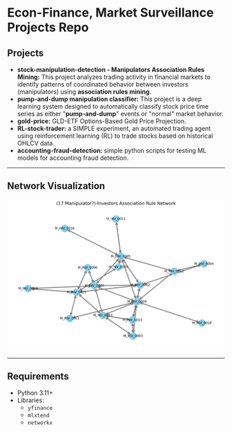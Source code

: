 # Econ-Finance, Market Surveillance Projects Repo

## Projects

- **stock-manipulation-detection - Manipulators Association Rules Mining:** This project analyzes trading activity in financial markets to identify patterns of coordinated behavior between investors (manipulators) using **association rules mining**.
- **pump-and-dump manipulation classifier:** This project is a deep learning system designed to automatically classify stock price time series as either "**pump-and-dump**" events or "normal" market behavior.
- **gold-price:** GLD-ETF Options-Based Gold Price Projection.
- **RL-stock-trader:** a SIMPLE experiment, an automated trading agent using reinforcement learning (RL) to trade stocks based on historical OHLCV data.
- **accounting-fraud-detection:** simple python scripts for testing ML models for accounting fraud detection.

---

## Network Visualization

![Investor Association Network](investor_network.png)

---

## Requirements

- Python 3.11+
- Libraries:
  - `yfinance`
  - `mlxtend`
  - `networkx`


